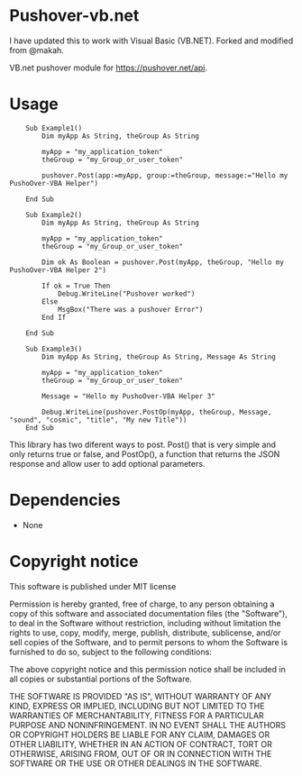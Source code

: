 Pushover-vb.net
============

I have updated this to work with Visual Basic (VB.NET). Forked and modified from @makah.

VB.net pushover module for https://pushover.net/api.

Usage
=====
```vb.net
    Sub Example1()
        Dim myApp As String, theGroup As String
 
        myApp = "my_application_token"
        theGroup = "my_Group_or_user_token"

        pushover.Post(app:=myApp, group:=theGroup, message:="Hello my PushoOver-VBA Helper")

    End Sub

    Sub Example2()
        Dim myApp As String, theGroup As String

        myApp = "my_application_token"
        theGroup = "my_Group_or_user_token"
 
        Dim ok As Boolean = pushover.Post(myApp, theGroup, "Hello my PushoOver-VBA Helper 2")

        If ok = True Then
            Debug.WriteLine("Pushover worked")
        Else
            MsgBox("There was a pushover Error")
        End If

    End Sub

    Sub Example3()
        Dim myApp As String, theGroup As String, Message As String

        myApp = "my_application_token"
        theGroup = "my_Group_or_user_token"
 
        Message = "Hello my PushoOver-VBA Helper 3"

        Debug.WriteLine(pushover.PostOp(myApp, theGroup, Message, "sound", "cosmic", "title", "My new Title"))
    End Sub
```
   
This library has two diferent ways to post. Post() that is very simple and only returns true or false, and PostOp(), a function that returns the JSON response and allow user to add optional parameters.

Dependencies
============
* None

Copyright notice
============

This software is published under MIT license 

Permission is hereby granted, free of charge, to any person obtaining a copy of this software and associated documentation files (the "Software"), to deal in the Software without restriction, including without limitation the rights to use, copy, modify, merge, publish, distribute, sublicense, and/or sell copies of the Software, and to permit persons to whom the Software is furnished to do so, subject to the following conditions:

The above copyright notice and this permission notice shall be included in all copies or substantial portions of the Software.

THE SOFTWARE IS PROVIDED "AS IS", WITHOUT WARRANTY OF ANY KIND, EXPRESS OR IMPLIED, INCLUDING BUT NOT LIMITED TO THE WARRANTIES OF MERCHANTABILITY, FITNESS FOR A PARTICULAR PURPOSE AND NONINFRINGEMENT. IN NO EVENT SHALL THE AUTHORS OR COPYRIGHT HOLDERS BE LIABLE FOR ANY CLAIM, DAMAGES OR OTHER LIABILITY, WHETHER IN AN ACTION OF CONTRACT, TORT OR OTHERWISE, ARISING FROM, OUT OF OR IN CONNECTION WITH THE SOFTWARE OR THE USE OR OTHER DEALINGS IN THE SOFTWARE.
